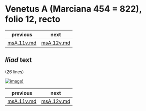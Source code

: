 # Venetus A (Marciana 454 = 822), folio 12, recto

| previous | next |
| --- | --- |
| [msA.11v.md](./msA.11v.md/) | [msA.12v.md](./msA.12v.md/) |

## *Iliad* text

(26 lines)



[![image)](http://www.homermultitext.org/iipsrv?IIIF=/project/homer/pyramidal/deepzoom/hmt/vaimg/2017a/VA012RN_0013.tif/full/187,/0/default.jpg)](https://www.homermultitext.org/ict2/?urn=urn:cite2:hmt:vaimg.2017a:VA012RN_0013)

| previous | next |
| --- | --- |
| [msA.11v.md](./msA.11v.md/) | [msA.12v.md](./msA.12v.md/) |